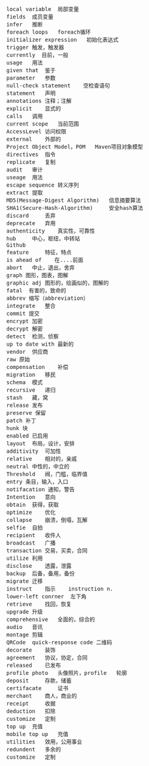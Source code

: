 <pre>
local variable  局部变量
fields  成员变量
infer   推断
foreach loops   foreach循环
initializer expression   初始化表达式
trigger 触发，触发器
currently  目前，一般
usage   用法
given that  鉴于
parameter   参数
null-check statement    空检查语句
statement   声明
annotations 注释；注解
explicit    显式的
calls   调用
current scope   当前范围
AccessLevel 访问权限
external    外部的
Project Object Model，POM   Maven项目对象模型
directives  指令
replicate   复制
audit   审计
useage  用法
escape sequence 转义序列
extract 提取
MD5(Message-Digest Algorithm)   信息摘要算法
SHA1(Secure-Hash-Algorithm)     安全hash算法
discard     丢弃
deprecate   弃用
authenticity    真实性，可靠性
hub     中心，枢纽，中转站
Github
feature     特征，特点
is ahead of    在....前面
abort   中止，退出，舍弃
graph 图形，图表，图解
graphic adj 图形的，绘画似的，图解的
fatal  有害的，致命的
abbrev 缩写（abbreviation）
integrate   整合
commit 提交
encrypt 加密
decrypt 解密
detect  检测，侦察
up to date with 最新的
vendor  供应商
raw 原始
compensation    补偿
migration   移民
schema  模式
recursive   递归
stash   藏，窝
release 发布
preserve 保留
patch 补丁
hunk 块
enabled 已启用
layout  布局，设计，安排
additivity  可加性
relative    相对的，亲戚
neutral 中性的，中立的  
Threshold   阀，门槛，临界值
entry 条目，输入，入口
notifacation 通知，警告
Intention   意向
obtain  获得，获取
optimize    优化
collapse    崩溃，倒塌，瓦解
selfie  自拍
recipient   收件人
broadcast   广播
transaction 交易，买卖，合同
utilize 利用
disclose    透露，泄露
backup  后备，备用，备份
migrate 迁移
instruct    指示    instruction n.
lower-left conrner  左下角
retrieve    找回，恢复
upgrade 升级
comprehensive   全面的，综合的
audio   音讯
montage 剪辑
QRCode  quick-response code 二维码
decorate    装饰
agreement   协议，协定，合同
released    已发布
profile photo   头像照片，profile   轮廓
deposit     存款，储蓄
certifacate     证书
merchant    商人，商业的
receipt     收据
deduction   扣除
customize   定制
top up  充值
mobile top up   充值
utilities   效用，公用事业
redundent   多余的
customize   定制
</pre>
